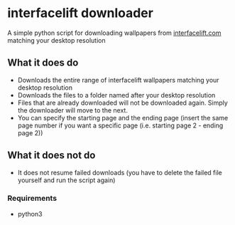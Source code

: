 # interfacelift downloader
A simple python script for downloading wallpapers from [interfacelift.com](https://interfacelift.com/) matching your desktop resolution
## What it does do
* Downloads the entire range of interfacelift wallpapers matching your desktop resolution
* Downloads the files to a folder named after your desktop resolution
* Files that are already downloaded will not be downloaded again. Simply the downloader will move to the next.
* You can specify the starting page and the ending page (insert the same page number if you want a specific page (i.e. 
starting page 2 - ending page 2))
## What it does not do
* It does not resume failed downloads (you have to delete the failed file yourself and run the script again)

### Requirements
* python3
